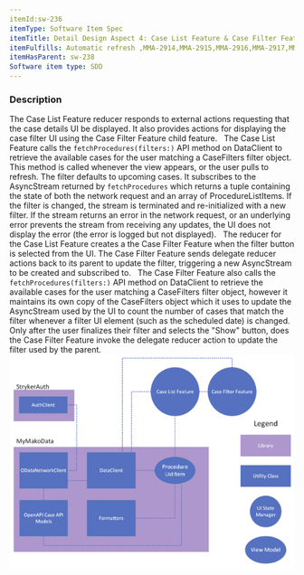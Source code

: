 ```yaml
---
itemId:sw-236
itemType: Software Item Spec
itemTitle: Detail Design Aspect 4: Case List Feature & Case Filter Feature
itemFulfills: Automatic refresh ,MMA-2914,MMA-2915,MMA-2916,MMA-2917,MMA-2918,MMA-2919,MMA-2920,MMA-2921,MMA-2922,MMA-2923,MMA-2924,MMA-2926,MMA-2927,MMA-2928,MMA-2929,MMA-2931,MMA-2932,MMA-2933,MMA-2934,MMA-2935,MMA-2936,MMA-2937,MMA-2938,MMA-2939,MMA-2940,MMA-2941,MMA-2942,MMA-2943,MMA-2944,MMA-2945,MMA-2946,MMA-3067,MMA-3068,MMA-3070,MMA-3071
itemHasParent: sw-238
Software item type: SDD
---
```

### Description
The Case List Feature reducer responds to external actions requesting that the case details UI be displayed. It also provides actions for displaying the case filter UI using the Case Filter Feature child feature.
 
The Case List Feature calls the `fetchProcedures(filters:)` API method on DataClient to retrieve the available cases for the user matching a CaseFilters filter object. This method is called whenever the view appears, or the user pulls to refresh. The filter defaults to upcoming cases. It subscribes to the AsyncStream returned by `fetchProcedures` which returns a tuple containing the state of both the network request and an array of ProcedureListItems. If the filter is changed, the stream is terminated and re-initialized with a new filter. If the stream returns an error in the network request, or an underlying error prevents the stream from receiving any updates, the UI does not display the error (the error is logged but not displayed).
 
The reducer for the Case List Feature creates a the Case Filter Feature when the filter button is selected from the UI. The Case Filter Feature sends delegate reducer actions back to its parent to update the filter, triggering a new AsyncStream to be created and subscribed to.
 
The Case Filter Feature also calls the `fetchProcedures(filters:)` API method on DataClient to retrieve the available cases for the user matching a CaseFilters filter object, however it maintains its own copy of the CaseFilters object which it uses to update the AsyncStream used by the UI to count the number of cases that match the filter whenever a filter UI element (such as the scheduled date) is changed. Only after the user finalizes their filter and selects the "Show" button, does the Case Filter Feature invoke the delegate reducer action to update the filter used by the parent.
 
 ![Arch](./images/sw-236.1.png)